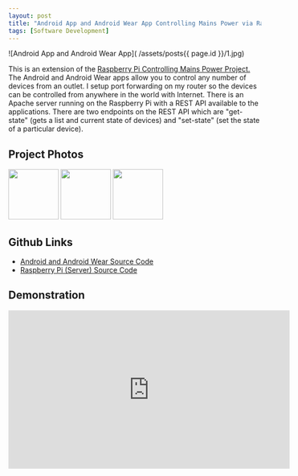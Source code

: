 ```yaml
---
layout: post
title: "Android App and Android Wear App Controlling Mains Power via Raspberry Pi"
tags: [Software Development]
---
```


![Android App and Android Wear App]( /assets/posts{{ page.id }}/1.jpg)

This is an extension of the <a href="/raspberry-pi-controlling-mains-power/" target="_blank">Raspberry Pi Controlling Mains Power Project.</a> The Android and Android Wear apps allow you to control any number of devices from an outlet. I setup port forwarding on my router so the devices can be controlled from anywhere in the world with Internet. There is an Apache server running on the Raspberry Pi with a REST API available to the applications. There are two endpoints on the REST API which are "get-state" (gets a list and current state of devices) and "set-state" (set the state of a particular device).

## Project Photos
<a href=" /assets/posts{{ page.id }}/1.jpg" target="_blank"><img src=" /assets/posts{{ page.id }}/1.jpg" width="100"/></a>
<a href=" /assets/posts{{ page.id }}/2.jpg" target="_blank"><img src=" /assets/posts{{ page.id }}/2.jpg" width="100"/></a>
<a href=" /assets/posts{{ page.id }}/3.jpg" target="_blank"><img src=" /assets/posts{{ page.id }}/3.jpg" width="100"/></a>

## Github Links
* <a href="https://github.com/shane-jansen/the-lodge-android" target="_blank">Android and Android Wear Source Code</a>
* <a href="https://github.com/shane-jansen/the-lodge-server" target="_blank">Raspberry Pi (Server) Source Code</a>

## Demonstration
<iframe width="560" height="315" src="https://www.youtube.com/embed/EOatzmbiEB4" frameborder="0" allowfullscreen></iframe>

